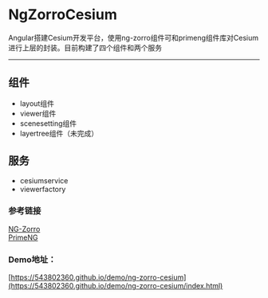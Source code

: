 # NgZorroCesium

Angular搭建Cesium开发平台，使用ng-zorro组件可和primeng组件库对Cesium进行上层的封装。目前构建了四个组件和两个服务  

---

## 组件

- layout组件
- viewer组件
- scenesetting组件
- layertree组件（未完成）

## 服务

- cesiumservice
- viewerfactory

### 参考链接
[NG-Zorro](https://ng.ant.design/)  
[PrimeNG](https://www.primefaces.org/primeng/#/)  


### Demo地址：

[https://543802360.github.io/demo/ng-zorro-cesium](https://543802360.github.io/demo/ng-zorro-cesium/index.html)  

